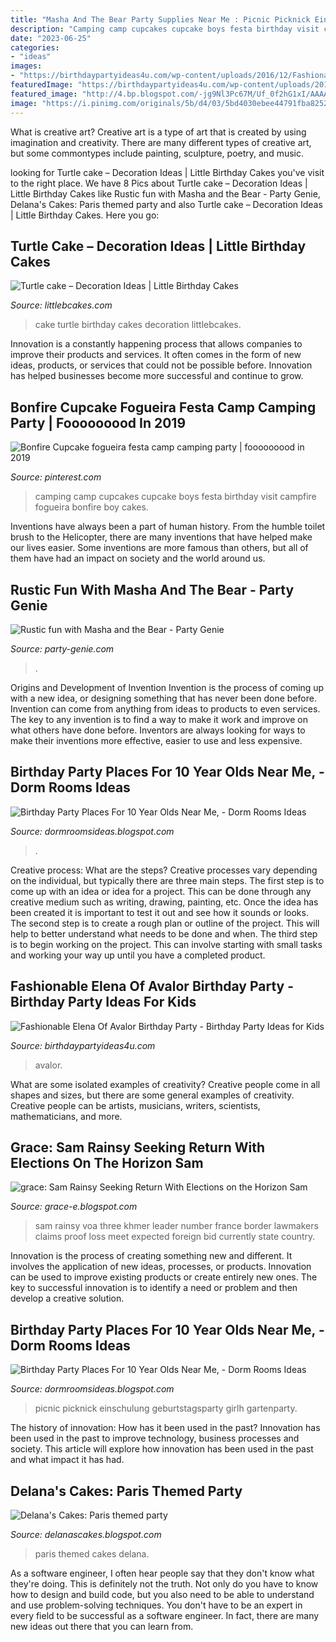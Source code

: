```yaml
---
title: "Masha And The Bear Party Supplies Near Me : Picnic Picknick Einschulung Geburtstagsparty Girlh Gartenparty"
description: "Camping camp cupcakes cupcake boys festa birthday visit campfire fogueira bonfire boy cakes"
date: "2023-06-25"
categories:
- "ideas"
images:
- "https://birthdaypartyideas4u.com/wp-content/uploads/2016/12/Fashionable-Elena-Of-Avalor-Birthday-Party-Cupcakes.jpg"
featuredImage: "https://birthdaypartyideas4u.com/wp-content/uploads/2016/12/Fashionable-Elena-Of-Avalor-Birthday-Party-Cupcakes.jpg"
featured_image: "http://4.bp.blogspot.com/-jg9Nl3Pc67M/Uf_0f2hG1xI/AAAAAAAADpM/L3_AaY_THAc/s1600/Paris-Themed-Party1.jpg"
image: "https://i.pinimg.com/originals/5b/d4/03/5bd4030ebee44791fba82528faa15b72.jpg"
---
```



What is creative art?
Creative art is a type of art that is created by using imagination and creativity. There are many different types of creative art, but some commontypes include painting, sculpture, poetry, and music.

	

		
looking for Turtle cake – Decoration Ideas | Little Birthday Cakes you've visit to the right place. We have 8 Pics about Turtle cake – Decoration Ideas | Little Birthday Cakes like Rustic fun with Masha and the Bear - Party Genie, Delana&#039;s Cakes: Paris themed party and also Turtle cake – Decoration Ideas | Little Birthday Cakes. Here you go:
		
    
## Turtle Cake – Decoration Ideas | Little Birthday Cakes

<img loading=lazy src="http://www.littlebcakes.com/wp-content/uploads/2014/05/Turtle-Birthday-Cake-Ideas.jpg" onerror="this.onerror=null;this.src='https://tse2.mm.bing.net/th?id=OIP.tpqtgk3wTZ6XIE2KoTVNgQHaIs&amp;pid=15.1';" alt="Turtle cake – Decoration Ideas | Little Birthday Cakes">

_Source: littlebcakes.com_

>cake turtle birthday cakes decoration littlebcakes. 

	

Innovation is a constantly happening process that allows companies to improve their products and services. It often comes in the form of new ideas, products, or services that could not be possible before. Innovation has helped businesses become more successful and continue to grow.

    
## Bonfire Cupcake Fogueira Festa Camp Camping Party | Fooooooood In 2019

<img loading=lazy src="https://i.pinimg.com/originals/56/26/11/562611e0573d92b04cf744d05d467bc8.jpg" onerror="this.onerror=null;this.src='https://tse2.mm.bing.net/th?id=OIP.PzyfgKj8qT5o7PObjNnj9gAAAA&amp;pid=15.1';" alt="Bonfire Cupcake fogueira festa camp camping party | fooooooood in 2019">

_Source: pinterest.com_

>camping camp cupcakes cupcake boys festa birthday visit campfire fogueira bonfire boy cakes. 

	

Inventions have always been a part of human history. From the humble toilet brush to the Helicopter, there are many inventions that have helped make our lives easier. Some inventions are more famous than others, but all of them have had an impact on society and the world around us.

    
## Rustic Fun With Masha And The Bear - Party Genie

<img loading=lazy src="https://party-genie.com/wp-content/uploads/2020/06/Masha-cupcakes-and-sunflowers-scaled.jpg" onerror="this.onerror=null;this.src='https://tse4.mm.bing.net/th?id=OIP.PKM-kLRL53AZVCp8O9YTiQHaJ4&amp;pid=15.1';" alt="Rustic fun with Masha and the Bear - Party Genie">

_Source: party-genie.com_

>. 

	

Origins and Development of Invention
Invention is the process of coming up with a new idea, or designing something that has never been done before. Invention can come from anything from ideas to products to even services. The key to any invention is to find a way to make it work and improve on what others have done before. Inventors are always looking for ways to make their inventions more effective, easier to use and less expensive.

    
## Birthday Party Places For 10 Year Olds Near Me, - Dorm Rooms Ideas

<img loading=lazy src="https://i.pinimg.com/originals/5b/d4/03/5bd4030ebee44791fba82528faa15b72.jpg" onerror="this.onerror=null;this.src='https://tse3.mm.bing.net/th?id=OIP.zUHyYqfT5kjwLzpNoOHfIAHaLH&amp;pid=15.1';" alt="Birthday Party Places For 10 Year Olds Near Me, - Dorm Rooms Ideas">

_Source: dormroomsideas.blogspot.com_

>. 

	

Creative process: What are the steps?
Creative processes vary depending on the individual, but typically there are three main steps. The first step is to come up with an idea or idea for a project. This can be done through any creative medium such as writing, drawing, painting, etc. Once the idea has been created it is important to test it out and see how it sounds or looks. The second step is to create a rough plan or outline of the project. This will help to better understand what needs to be done and when. The third step is to begin working on the project. This can involve starting with small tasks and working your way up until you have a completed product.

    
## Fashionable Elena Of Avalor Birthday Party - Birthday Party Ideas For Kids

<img loading=lazy src="https://birthdaypartyideas4u.com/wp-content/uploads/2016/12/Fashionable-Elena-Of-Avalor-Birthday-Party-Cupcakes.jpg" onerror="this.onerror=null;this.src='https://tse3.mm.bing.net/th?id=OIP.Yhhz_XDpphHbU8WaQMvqtgHaJ4&amp;pid=15.1';" alt="Fashionable Elena Of Avalor Birthday Party - Birthday Party Ideas for Kids">

_Source: birthdaypartyideas4u.com_

>avalor. 

	

What are some isolated examples of creativity?
Creative people come in all shapes and sizes, but there are some general examples of creativity. Creative people can be artists, musicians, writers, scientists, mathematicians, and more.

    
## Grace: Sam Rainsy Seeking Return With Elections On The Horizon Sam

<img loading=lazy src="http://2.bp.blogspot.com/_hqgVFA7RYE4/TJqRGs57IBI/AAAAAAAAD4k/EIa9obwFqD0/s400/Sam+Rainsy+on+VOA.jpg" onerror="this.onerror=null;this.src='https://tse3.mm.bing.net/th?id=OIP.oAt2yS-gylY_S0UaWHNL_AAAAA&amp;pid=15.1';" alt="grace: Sam Rainsy Seeking Return With Elections on the Horizon Sam">

_Source: grace-e.blogspot.com_

>sam rainsy voa three khmer leader number france border lawmakers claims proof loss meet expected foreign bid currently state country. 

	

Innovation is the process of creating something new and different. It involves the application of new ideas, processes, or products. Innovation can be used to improve existing products or create entirely new ones. The key to successful innovation is to identify a need or problem and then develop a creative solution.

    
## Birthday Party Places For 10 Year Olds Near Me, - Dorm Rooms Ideas

<img loading=lazy src="https://i.pinimg.com/originals/39/37/d1/3937d15eec813298498438f7e00a1ba9.jpg" onerror="this.onerror=null;this.src='https://tse2.mm.bing.net/th?id=OIP.c_-4ogn_cZmLADWG41hkSQHaJ4&amp;pid=15.1';" alt="Birthday Party Places For 10 Year Olds Near Me, - Dorm Rooms Ideas">

_Source: dormroomsideas.blogspot.com_

>picnic picknick einschulung geburtstagsparty girlh gartenparty. 

	

The history of innovation: How has it been used in the past?
Innovation has been used in the past to improve technology, business processes and society. This article will explore how innovation has been used in the past and what impact it has had.

    
## Delana&#039;s Cakes: Paris Themed Party

<img loading=lazy src="http://4.bp.blogspot.com/-jg9Nl3Pc67M/Uf_0f2hG1xI/AAAAAAAADpM/L3_AaY_THAc/s1600/Paris-Themed-Party1.jpg" onerror="this.onerror=null;this.src='https://tse4.mm.bing.net/th?id=OIP.1KMKwVuzNzFCItSOkuQSWgHaEe&amp;pid=15.1';" alt="Delana&#039;s Cakes: Paris themed party">

_Source: delanascakes.blogspot.com_

>paris themed cakes delana. 

	

As a software engineer, I often hear people say that they don't know what they're doing. This is definitely not the truth. Not only do you have to know how to design and build code, but you also need to be able to understand and use problem-solving techniques. You don't have to be an expert in every field to be successful as a software engineer. In fact, there are many new ideas out there that you can learn from.

